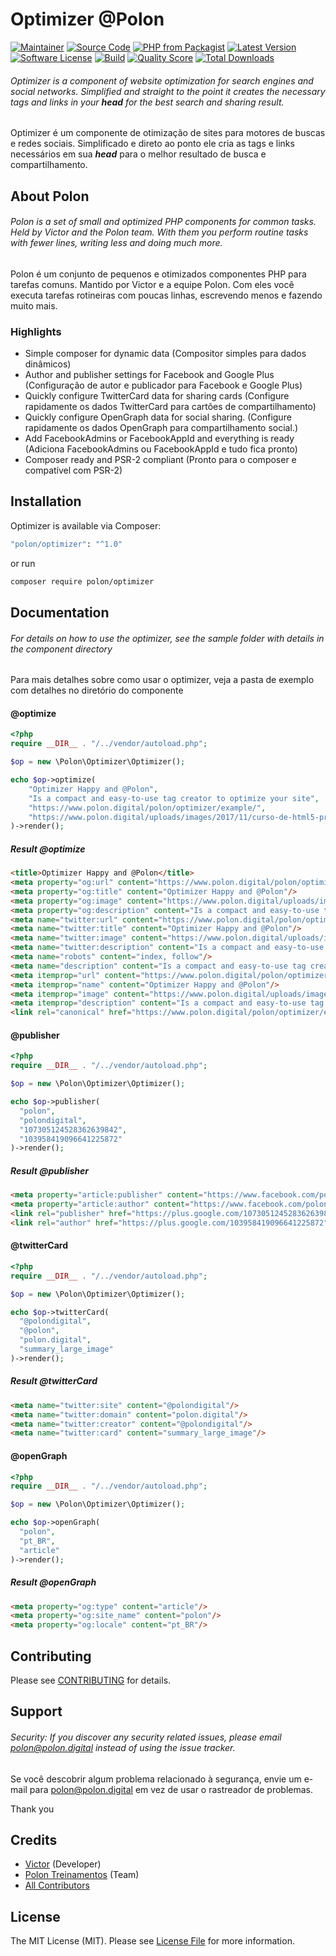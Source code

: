 # Optimizer @Polon

[![Maintainer](http://img.shields.io/badge/maintainer-@polondigital-blue.svg?style=flat-square)](https://twitter.com/polondigital)
[![Source Code](http://img.shields.io/badge/source-polon/optimizer-blue.svg?style=flat-square)](https://github.com/polondigital/optimizer)
[![PHP from Packagist](https://img.shields.io/packagist/php-v/polon/optimizer.svg?style=flat-square)](https://packagist.org/packages/polon/paginator)
[![Latest Version](https://img.shields.io/github/release/polondigital/optimizer.svg?style=flat-square)](https://github.com/polondigital/optimizer/releases)
[![Software License](https://img.shields.io/badge/license-MIT-brightgreen.svg?style=flat-square)](LICENSE)
[![Build](https://img.shields.io/scrutinizer/build/g/polondigital/optimizer.svg?style=flat-square)](https://scrutinizer-ci.com/g/polondigital/optimizer)
[![Quality Score](https://img.shields.io/scrutinizer/g/polondigital/optimizer.svg?style=flat-square)](https://scrutinizer-ci.com/g/polondigital/optimizer)
[![Total Downloads](https://img.shields.io/packagist/dt/polon/optimizer.svg?style=flat-square)](https://packagist.org/packages/polon/optimizer)

###### Optimizer is a component of website optimization for search engines and social networks. Simplified and straight to the point it creates the necessary tags and links in your ***head*** for the best search and sharing result.

Optimizer é um componente de otimização de sites para motores de buscas e redes sociais. Simplificado e direto ao ponto ele cria as tags e links necessários em sua ***head*** para o melhor resultado de busca e compartilhamento.

## About Polon

###### Polon is a set of small and optimized PHP components for common tasks. Held by Victor and the Polon team. With them you perform routine tasks with fewer lines, writing less and doing much more.

Polon é um conjunto de pequenos e otimizados componentes PHP para tarefas comuns. Mantido por Victor e a equipe Polon. Com eles você executa tarefas rotineiras com poucas linhas, escrevendo menos e fazendo muito mais.

### Highlights

- Simple composer for dynamic data (Compositor simples para dados dinâmicos)
- Author and publisher settings for Facebook and Google Plus (Configuração de autor e publicador para Facebook e Google Plus)
- Quickly configure TwitterCard data for sharing cards (Configure rapidamente os dados TwitterCard para cartões de compartilhamento)
- Quickly configure OpenGraph data for social sharing. (Configure rapidamente os dados OpenGraph para compartilhamento social.)
- Add FacebookAdmins or FacebookAppId and everything is ready (Adiciona FacebookAdmins ou FacebookAppId e tudo fica pronto)
- Composer ready and PSR-2 compliant (Pronto para o composer e compatível com PSR-2)

## Installation

Optimizer is available via Composer:

```bash
"polon/optimizer": "^1.0"
```

or run

```bash
composer require polon/optimizer
```

## Documentation

###### For details on how to use the optimizer, see the sample folder with details in the component directory

Para mais detalhes sobre como usar o optimizer, veja a pasta de exemplo com detalhes no diretório do componente

#### @optimize

```php
<?php
require __DIR__ . "/../vendor/autoload.php";

$op = new \Polon\Optimizer\Optimizer();

echo $op->optimize(
    "Optimizer Happy and @Polon",
    "Is a compact and easy-to-use tag creator to optimize your site",
    "https://www.polon.digital/polon/optimizer/example/",
    "https://www.polon.digital/uploads/images/2017/11/curso-de-html5-preparando-ambiente-de-trabalho-aula-02-1511276983.jpg"
)->render();
```

##### Result @optimize

````html
<title>Optimizer Happy and @Polon</title>
<meta property="og:url" content="https://www.polon.digital/polon/optimizer/example/"/>
<meta property="og:title" content="Optimizer Happy and @Polon"/>
<meta property="og:image" content="https://www.polon.digital/uploads/images/2017/11/curso-de-html5-preparando-ambiente-de-trabalho-aula-02-1511276983.jpg"/>
<meta property="og:description" content="Is a compact and easy-to-use tag creator to optimize your site"/>
<meta name="twitter:url" content="https://www.polon.digital/polon/optimizer/example/"/>
<meta name="twitter:title" content="Optimizer Happy and @Polon"/>
<meta name="twitter:image" content="https://www.polon.digital/uploads/images/2017/11/curso-de-html5-preparando-ambiente-de-trabalho-aula-02-1511276983.jpg"/>
<meta name="twitter:description" content="Is a compact and easy-to-use tag creator to optimize your site"/>
<meta name="robots" content="index, follow"/>
<meta name="description" content="Is a compact and easy-to-use tag creator to optimize your site"/>
<meta itemprop="url" content="https://www.polon.digital/polon/optimizer/example/"/>
<meta itemprop="name" content="Optimizer Happy and @Polon"/>
<meta itemprop="image" content="https://www.polon.digital/uploads/images/2017/11/curso-de-html5-preparando-ambiente-de-trabalho-aula-02-1511276983.jpg"/>
<meta itemprop="description" content="Is a compact and easy-to-use tag creator to optimize your site"/>
<link rel="canonical" href="https://www.polon.digital/polon/optimizer/example/"/>
````

#### @publisher

```php
<?php
require __DIR__ . "/../vendor/autoload.php";

$op = new \Polon\Optimizer\Optimizer();

echo $op->publisher(
  "polon",
  "polondigital",
  "107305124528362639842",
  "103958419096641225872"
)->render();
```

##### Result @publisher

````html
<meta property="article:publisher" content="https://www.facebook.com/polon"/>
<meta property="article:author" content="https://www.facebook.com/polondigital"/>
<link rel="publisher" href="https://plus.google.com/107305124528362639842"/>
<link rel="author" href="https://plus.google.com/103958419096641225872"/>
````

#### @twitterCard

```php
<?php
require __DIR__ . "/../vendor/autoload.php";

$op = new \Polon\Optimizer\Optimizer();

echo $op->twitterCard(
  "@polondigital",
  "@polon",
  "polon.digital",
  "summary_large_image"
)->render();
```

##### Result @twitterCard

````html
<meta name="twitter:site" content="@polondigital"/>
<meta name="twitter:domain" content="polon.digital"/>
<meta name="twitter:creator" content="@polondigital"/>
<meta name="twitter:card" content="summary_large_image"/>
````

#### @openGraph

```php
<?php
require __DIR__ . "/../vendor/autoload.php";

$op = new \Polon\Optimizer\Optimizer();

echo $op->openGraph(
  "polon",
  "pt_BR",
  "article"
)->render();
```

##### Result @openGraph

````html
<meta property="og:type" content="article"/>
<meta property="og:site_name" content="polon"/>
<meta property="og:locale" content="pt_BR"/>
````

## Contributing

Please see [CONTRIBUTING](https://github.com/polondigital/optimizer/blob/master/CONTRIBUTING.md) for details.

## Support

###### Security: If you discover any security related issues, please email polon@polon.digital instead of using the issue tracker.

Se você descobrir algum problema relacionado à segurança, envie um e-mail para polon@polon.digital em vez de usar o rastreador de problemas.

Thank you

## Credits

- [Victor](https://github.com/polondigital) (Developer)
- [Polon Treinamentos](https://github.com/polon) (Team)
- [All Contributors](https://github.com/polondigital/optimizer/contributors) 

## License

The MIT License (MIT). Please see [License File](https://github.com/polondigital/optimizer/blob/master/LICENSE) for more information.

